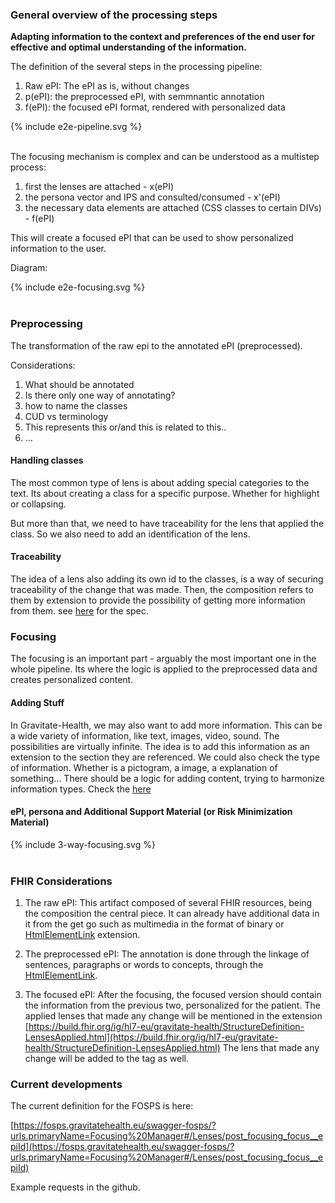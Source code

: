 ### General overview of the processing steps

**Adapting information to the context and preferences of the end user for effective and optimal understanding of the information.**

The definition of the several steps in the processing pipeline:

1. Raw ePI: The ePI as is, without changes
2. p(ePI): the preprocessed ePI, with semmnantic annotation
3. f(ePI): the focused ePI format, rendered with personalized data

<div>{% include e2e-pipeline.svg %}</div>
<br clear="all"/>

The focusing mechanism is complex and can be understood as a multistep process:

1. first the lenses are attached - x(ePI)
2. the persona vector and IPS and consulted/consumed - x'(ePI)
3. the necessary data elements are attached (CSS classes to certain DIVs) - f(ePI)

This will create a focused ePI that can be used to show personalized information to the user.

Diagram:
<div>{% include e2e-focusing.svg %}</div>
<br clear="all"/>

### Preprocessing

The transformation of the raw epi to the annotated ePI (preprocessed).

Considerations:

1. What should be annotated
2. Is there only one way of annotating?
3. how to name the classes  
4. CUD vs terminology  
5. This represents this or/and this is related to this..  
6. ...

#### Handling classes

The most common type of lens is about adding special categories to the text. Its about creating a class for a specific purpose. Whether for highlight or collapsing.

But more than that, we need to have traceability for the lens that applied the class. So we also need to add an identification of the lens.

#### Traceability

The idea of a lens also adding its own id to the classes, is a way of securing traceability of the change that was made.
Then, the composition refers to them by extension to provide the possibility of getting more information from them.
see [here](https://build.fhir.org/ig/hl7-eu/gravitate-health/branches/master/StructureDefinition-LensesApplied.html) for the spec.

### Focusing

The focusing is an important part - arguably the most important one in the whole pipeline. Its where the logic is applied to the preprocessed data and creates personalized content.

#### Adding Stuff

In Gravitate-Health, we may also want to add more information. This can be a wide variety of information, like text, images, video, sound. The possibilities are virtually infinite.
The idea is to add this information as an extension to the section they are referenced.
We could also check the type of information. Whether is a pictogram, a image, a explanation of something...
There should be a logic for adding content, trying to harmonize information types. Check the [here](17-semantic-styling.html)

#### ePI, persona and Additional Support Material (or Risk Minimization Material)

<div>{% include 3-way-focusing.svg %}</div>
<br clear="all"/>

### FHIR Considerations

1. The raw ePI:
This artifact composed of several FHIR resources, being the composition the central piece. It can already have additional data in it from the get go such as multimedia in the format of binary or [HtmlElementLink](https://build.fhir.org/ig/hl7-eu/gravitate-health/StructureDefinition-HtmlElementLink.html) extension.

2. The preprocessed ePI:
The annotation is done through the linkage of sentences, paragraphs or words to concepts, through the [HtmlElementLink](https://build.fhir.org/ig/hl7-eu/gravitate-health/StructureDefinition-HtmlElementLink.html).

3. The focused ePI:
After the focusing, the focused version should contain the information from the previous two, personalized for the patient.
The applied lenses that made any change will be mentioned in the extension [https://build.fhir.org/ig/hl7-eu/gravitate-health/StructureDefinition-LensesApplied.html](https://build.fhir.org/ig/hl7-eu/gravitate-health/StructureDefinition-LensesApplied.html)
The lens that made any change will be added to the tag as well.

### Current developments

The current definition for the FOSPS is here:

[https://fosps.gravitatehealth.eu/swagger-fosps/?urls.primaryName=Focusing%20Manager#/Lenses/post_focusing_focus__epiId](https://fosps.gravitatehealth.eu/swagger-fosps/?urls.primaryName=Focusing%20Manager#/Lenses/post_focusing_focus__epiId)

Example requests in the github.
